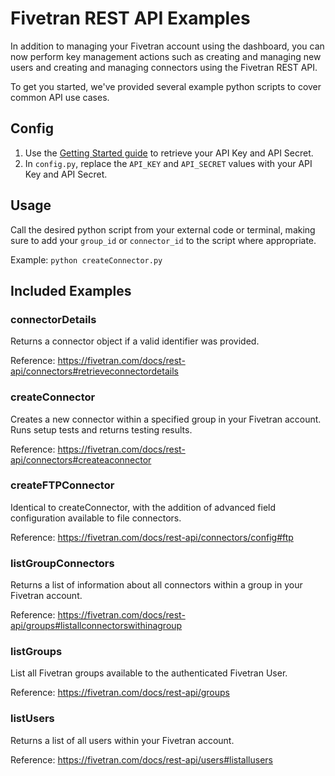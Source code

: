 # Fivetran REST API Examples

In addition to managing your Fivetran account using the dashboard, you can now perform key management actions such as creating and managing new users and creating and managing connectors using the Fivetran REST API.

To get you started, we've provided several example python scripts to cover common API use cases.

## Config

1. Use the [Getting Started guide](https://fivetran.com/docs/rest-api/getting-started) to retrieve your API Key and API Secret.
2. In `config.py`, replace the `API_KEY` and `API_SECRET` values with your API Key and API Secret.

## Usage

Call the desired python script from your external code or terminal, making sure to add your `group_id` or `connector_id` to the script where appropriate.

Example: `python createConnector.py`

## Included Examples

### connectorDetails

Returns a connector object if a valid identifier was provided.

Reference: https://fivetran.com/docs/rest-api/connectors#retrieveconnectordetails

### createConnector

Creates a new connector within a specified group in your Fivetran account. Runs setup tests and returns testing results.

Reference: https://fivetran.com/docs/rest-api/connectors#createaconnector

### createFTPConnector

Identical to createConnector, with the addition of advanced field configuration available to file connectors.

Reference: https://fivetran.com/docs/rest-api/connectors/config#ftp

### listGroupConnectors

Returns a list of information about all connectors within a group in your Fivetran account.

Reference: https://fivetran.com/docs/rest-api/groups#listallconnectorswithinagroup

### listGroups

List all Fivetran groups available to the authenticated Fivetran User.

Reference: https://fivetran.com/docs/rest-api/groups

### listUsers

Returns a list of all users within your Fivetran account.

Reference: https://fivetran.com/docs/rest-api/users#listallusers
